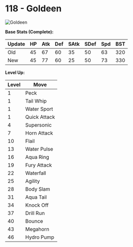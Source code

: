 # 118 - Goldeen
![][118]

**Base Stats (Complete):**

Update | HP | Atk | Def | SAtk | SDef | Spd | BST
---    | ---| --- | --- | ---  | ---  | --- | ---
Old    | 45 |  67 |  60 |  35  |  50  |  63  |  320
New    | 45 |  77 |  60 |  25  |  50  |  73  |  330

**Level Up:**

Level | Move
---   | ---
  1   | Peck
  1   | Tail Whip
  1   | Water Sport
  1   | Quick Attack
  4   | Supersonic
  7   | Horn Attack
 10   | Flail
 13   | Water Pulse
 16   | Aqua Ring
 19   | Fury Attack
 22   | Waterfall
 25   | Agility
 28   | Body Slam
 31   | Aqua Tail
 34   | Knock Off
 37   | Drill Run
 40   | Bounce
 43   | Megahorn
 46   | Hydro Pump



[118]: https://raw.githubusercontent.com/PokeAPI/sprites/master/sprites/pokemon/118.png "Goldeen"
